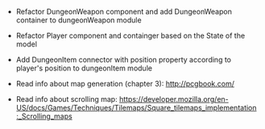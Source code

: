 * Refactor DungeonWeapon component and add DungeonWeapon container to dungeonWeapon module

* Refactor Player component and containger based on the State of the model


* Add DungeonItem connector with position property according to player's position to dungeonItem module



* Read info about map generation (chapter 3):
  http://pcgbook.com/

* Read info about scrolling map:
  https://developer.mozilla.org/en-US/docs/Games/Techniques/Tilemaps/Square_tilemaps_implementation:_Scrolling_maps